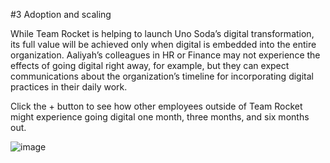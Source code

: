 #3 Adoption and scaling

While Team Rocket is helping to launch Uno Soda’s digital transformation, its full value will be achieved only when digital is embedded into the entire organization. Aaliyah’s colleagues in HR or Finance may not experience the effects of going digital right away, for example, but they can expect communications about the organization’s timeline for incorporating digital practices in their daily work.

Click the + button to see how other employees outside of Team Rocket might experience going digital one month, three months, and six months out.

![image](https://github.com/adeleke123/Mckinsey-Forward-Program/assets/51156057/ee55b2b1-98f2-4bb6-83a6-2a560066b583)
